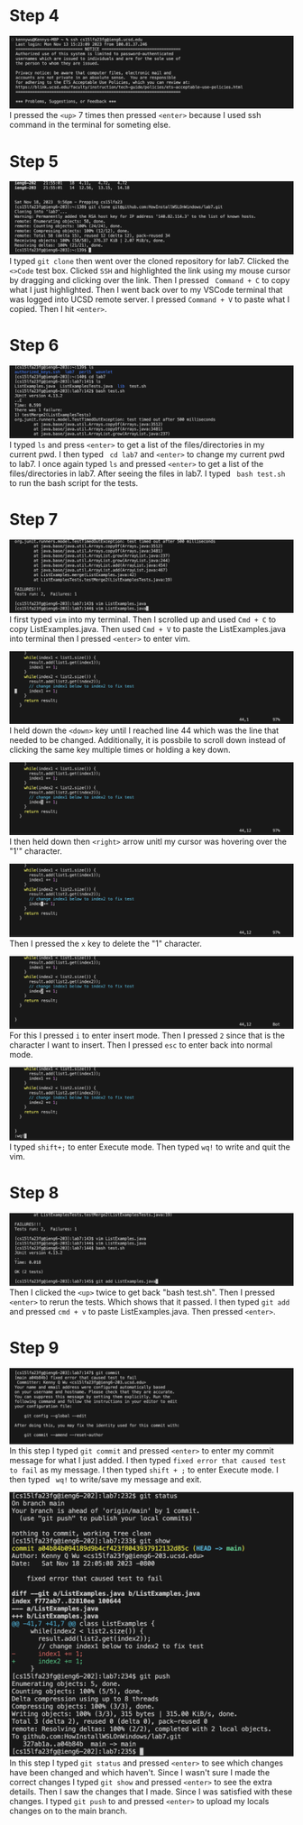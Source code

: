 # Step 4  
![Image](step4.png)  
I pressed the ```<up>``` 7 times then pressed ```<enter>``` because I used ssh command in the terminal for someting else.    

# Step 5  
![Image](step5.png)  
I typed ```git clone``` then went over the cloned repository for lab7. Clicked the ```<>Code``` test box. Clicked ```SSH``` and highlighted the link using my mouse cursor by dragging and clicking over the link. Then I pressed ``` Command + C``` to copy what I just highlighted. Then I went back over to my VSCode terminal that was logged into UCSD remote server. I pressed ```Command + V``` to paste what I copied. Then I hit ```<enter>```.  

# Step 6  
![Image](step6.png)  
I typed ```ls``` and press ```<enter>``` to get a list of the files/directories in my current pwd. I then typed ``` cd lab7``` and ```<enter>``` to change my current pwd to lab7. I once again typed ```ls``` and pressed ```<enter>``` to get a list of the files/directories in lab7. After seeing the files in lab7. I typed ``` bash test.sh``` to run the bash script for the tests.  
  
# Step 7  
![Image](step7.1.png)  
I first typed ```vim``` into my terminal. Then I scrolled up and used ```Cmd + C``` to copy ListExamples.java. Then used ```Cmd + V``` to paste the ListExamples.java into terminal then I pressed ```<enter>``` to enter vim.  
  
![Image](step7.2.png)  
I held down the ```<down>``` key until I reached line 44 which was the line that needed to be changed. Additionally, it is possbile to scroll down instead of clicking the same key multiple times or holding a key down.  
  
![Image](step7.3.png)  
I then held down then ```<right>``` arrow unitl my cursor was hovering over the "1'" character.  
  
![Image](step7.4.png)  
Then I pressed the ```x``` key to delete the "1" character.  
  
![Image](step7.5.png)  
For this I pressed ```i``` to enter insert mode. Then I pressed ```2``` since that is the character I want to insert. Then I pressed ```esc``` to enter back into normal mode.  
  
![Image](step7.6.png)  
I typed ```shift+;``` to enter Execute mode. Then typed ```wq!``` to write and quit the vim.  

# Step 8  
![Image](step8.png)  
Then I clicked the ```<up>``` twice to get back "bash test.sh". Then I pressed ```<enter>``` to rerun the tests. Which shows that it passed. I then typed ```git add``` and pressed ```cmd + v``` to paste ListExamples.java. Then pressed ```<enter>```.  

# Step 9  
![Image](step9.png)  
In this step I typed ```git commit``` and pressed ```<enter>``` to enter my commit message for what I just added. I then typed ```fixed error that caused test to fail``` as my message. I then typed ```shift + ;``` to enter Execute mode. I then typed ``` wq!``` to write/save my message and exit.  

![Image](step9.1.png)  
In this step I typed ```git status``` and pressed ```<enter>``` to see which changes have been changed and which haven't. Since I wasn't sure I made the correct changes I typed ```git show``` and pressed ```<enter>``` to see the extra details. Then I saw the changes that I made. Since I was satisfied with these changes. I typed ```git push``` to and pressed ```<enter>``` to upload my locals changes on to the main branch.  
